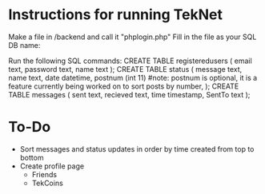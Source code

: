 Instructions for running TekNet
======
Make a file in /backend and call it "phplogin.php"
Fill in the file as your SQL DB name:
<?php
    $host = "hostname";
    $user = "user";
    $pwd = "password";
    $db = "database";
    $con=new mysqli($host,$user,$pwd,$db);
 ?>
 
 Run the following SQL commands: 
 CREATE TABLE registeredusers
(
email text,
password text,
name text
);
 CREATE TABLE status
(
message text,
name text,
date datetime,
postnum (int 11) 
#note: postnum is optional, it is a feature currently being worked on to sort posts by number,
);
 CREATE TABLE messages
(
sent text,
recieved text,
time timestamp,
SentTo text
);



To-Do
======
- Sort messages and status updates in order by time created from top to bottom
- Create profile page
  - Friends
  - TekCoins